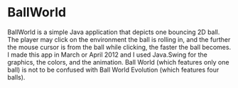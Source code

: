 # BallWorld
BallWorld is a simple Java application that depicts one bouncing 2D ball. The player may click on the environment the ball is rolling in, and the further the mouse cursor is from the ball while clicking, the faster the ball becomes. I made this app in March or April 2012 and I used Java.Swing for the graphics, the colors, and the animation. Ball World (which features only one ball) is not to be confused with Ball World Evolution (which features four balls).
